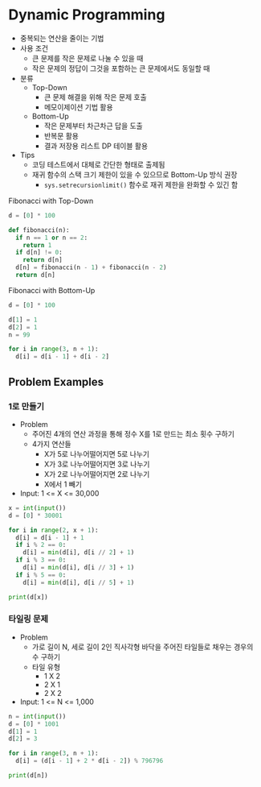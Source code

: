 # Dynamic Programming

- 중복되는 연산을 줄이는 기법
- 사용 조건
  - 큰 문제를 작은 문제로 나눌 수 있을 때
  - 작은 문제의 정답이 그것을 포함하는 큰 문제에서도 동일할 때
- 분류
  - Top-Down
    - 큰 문제 해결을 위해 작은 문제 호출
    - 메모이제이션 기법 활용
  - Bottom-Up
    - 작은 문제부터 차근차근 답을 도출
    - 반복문 활용
    - 결과 저장용 리스트 DP 테이블 활용
- Tips
  - 코딩 테스트에서 대체로 간단한 형태로 출제됨
  - 재귀 함수의 스택 크기 제한이 있을 수 있으므로 Bottom-Up 방식 권장
    - `sys.setrecursionlimit()` 함수로 재귀 제한을 완화할 수 있긴 함

Fibonacci with Top-Down

```py
d = [0] * 100

def fibonacci(n):
  if n == 1 or n == 2:
    return 1
  if d[n] != 0:
    return d[n]
  d[n] = fibonacci(n - 1) + fibonacci(n - 2)
  return d[n]
```

Fibonacci with Bottom-Up

```py
d = [0] * 100

d[1] = 1
d[2] = 1
n = 99

for i in range(3, n + 1):
  d[i] = d[i - 1] + d[i - 2]
```

## Problem Examples

### 1로 만들기

- Problem
  - 주어진 4개의 연산 과정을 통해 정수 X를 1로 만드는 최소 횟수 구하기
  - 4가지 연산들
    - X가 5로 나누어떨어지면 5로 나누기
    - X가 3로 나누어떨어지면 3로 나누기
    - X가 2로 나누어떨어지면 2로 나누기
    - X에서 1 빼기
- Input: 1 <= X <= 30,000

```py
x = int(input())
d = [0] * 30001

for i in range(2, x + 1):
  d[i] = d[i - 1] + 1
  if i % 2 == 0:
    d[i] = min(d[i], d[i // 2] + 1)
  if i % 3 == 0:
    d[i] = min(d[i], d[i // 3] + 1)
  if i % 5 == 0:
    d[i] = min(d[i], d[i // 5] + 1)

print(d[x])
```

### 타일링 문제

- Problem
  - 가로 길이 N, 세로 길이 2인 직사각형 바닥을 주어진 타일들로 채우는 경우의 수 구하기
  - 타일 유형
    - 1 X 2
    - 2 X 1
    - 2 X 2
- Input: 1 <= N <= 1,000

```py
n = int(input())
d = [0] * 1001
d[1] = 1
d[2] = 3

for i in range(3, n + 1):
  d[i] = (d[i - 1] + 2 * d[i - 2]) % 796796

print(d[n])
```
